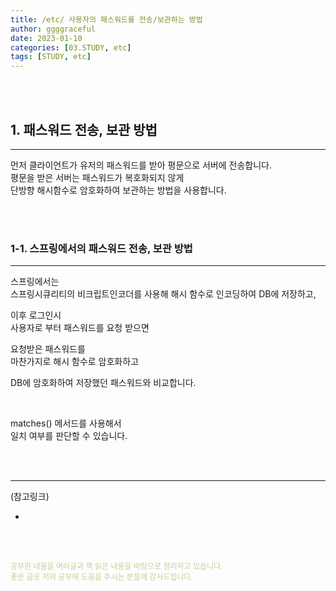 ```yaml
---
title: /etc/ 사용자의 패스워드를 전송/보관하는 방법
author: ggggraceful
date: 2023-01-10
categories: [03.STUDY, etc]
tags: [STUDY, etc]
---
```


<br/>
<br/>

## 1. 패스워드 전송, 보관 방법

---

먼저 클라이언트가 유저의 패스워드를 받아 평문으로 서버에 전송합니다.  
평문을 받은 서버는 패스워드가 복호화되지 않게  
단방향 해시함수로 암호화하여 보관하는 방법을 사용합니다.

<br/>
<br/>

### 1-1. 스프링에서의 패스워드 전송, 보관 방법

---

스프링에서는  
스프링시큐리티의 비크립트인코더를 사용해
해시 함수로 인코딩하여 DB에 저장하고,  

이후 로그인시  
사용자로 부터 패스워드를 요청 받으면  

요청받은 패스워드를  
마찬가지로 해시 함수로 암호화하고  

DB에 암호화하여 저장했던 패스워드와 비교합니다.  

<br/>

matches() 메서드를 사용해서  
일치 여부를 판단할 수 있습니다.

<br/>
<br/>

---

(참고링크)
- []()

<br/>
<br/>

<span style="font-size: 12px; color:  #cbce91"> 공부한 내용을 여러글과 책 읽은 내용을 바탕으로 정리하고 있습니다.</span>  
<span style="font-size: 12px; color:  #cbce91"> 좋은 글로 저의 공부에 도움을 주시는 분들께 감사드립니다. </span>


<!--

❤️면접예상질문 ❤️
- 사용자 패스워드를 전송하고 보관하는 방법을 설명해주실 수 있을까요?

-->
